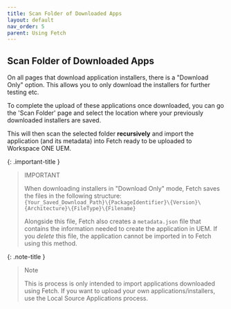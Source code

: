 ```yaml
---
title: Scan Folder of Downloaded Apps
layout: default
nav_order: 5
parent: Using Fetch
---
```

## Scan Folder of Downloaded Apps

On all pages that download application installers, there is a "Download Only" option. This allows you to only download the installers for further testing etc.

To complete the upload of these applications once downloaded, you can go the 'Scan Folder' page and select the location where your previously downloaded installers are saved.

This will then scan the selected folder **recursively** and import the application (and its metadata) into Fetch ready to be uploaded to Workspace ONE UEM.

{: .important-title }
> IMPORTANT
>
> When downloading installers in "Download Only" mode, Fetch saves the files in the following structure: <br>
> `{Your_Saved_Download_Path}\{PackageIdentifier}\{Version}\{Architecture}\{FileType}\{Filename}`
> 
> Alongside this file, Fetch also creates a `metadata.json` file that contains the information needed to create the application in UEM. If you _delete_ this file, the application cannot be imported in to Fetch using this method.
>

{: .note-title }
> Note
> 
> This is process is only intended to import applications downloaded using Fetch. If you want to upload your own applications/installers, use the Local Source Applications process.

